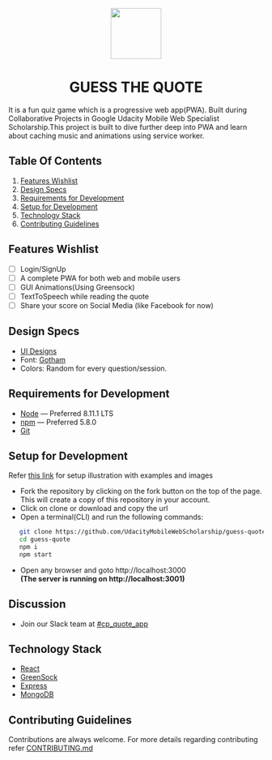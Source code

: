 <p align="center"> <img height="100" src="https://raw.githubusercontent.com/twishasaraiya/GuessTheQuote/master/design-assets/icon.png"></p>
<h1 align="center">GUESS THE QUOTE</h1>

It is a fun quiz game which is a  progressive web app(PWA). Built during Collaborative Projects in Google Udacity Mobile Web Specialist Scholarship.This project is built to dive further deep into PWA and learn about caching music and animations using service worker.

## Table Of Contents

  1. [Features Wishlist](#features-wishlist)
  2. [Design Specs](#design-specs)
  3. [Requirements for Development](#requirements-for-development)
  4. [Setup for Development](#setup-for-development)
  5. [Technology Stack](#technology-stack)
  6. [Contributing Guidelines](#contributing-guidelines)

## Features Wishlist

- [ ] Login/SignUp
- [ ] A complete PWA for both web and mobile users
- [ ] GUI Animations(Using Greensock)
- [ ] TextToSpeech while reading the quote
- [ ] Share your score on Social Media (like Facebook for now)

## Design Specs

  * [UI Designs](https://github.com/VarunDevPro/gtq-designs)
  * Font: [Gotham](https://www.wfonts.com/font/gotham)
  * Colors: Random for every question/session.

## Requirements for Development

 - [Node](https://nodejs.org/en/) — Preferred 8.11.1 LTS
 - [npm](https://www.npmjs.com/get-npm) — Preferred 5.8.0
 - [Git](https://git-scm.com/)

## Setup for Development

 Refer [this link](https://codeburst.io/a-step-by-step-guide-to-making-your-first-github-contribution-5302260a2940) for setup illustration with examples and images
 - Fork the repository by clicking on the fork button on the top of the page. This will create a copy of this repository in your account.
 - Click on clone or download and copy the url
 - Open a terminal(CLI) and run the following commands:
 
 ```bash
    git clone https://github.com/UdacityMobileWebScholarship/guess-quote.git
    cd guess-quote
    npm i
    npm start
 ```
  - Open any browser and goto http://localhost:3000  
    **(The server is running on http://localhost:3001)**

## Discussion

 - Join our Slack team at [#cp_quote_app](https://mobilewebindiascholar.slack.com/messages/CA7486673/)

## Technology Stack

- [React](https://reactjs.org/)
- [GreenSock](https://greensock.com/)
- [Express](https://expressjs.com/)
- [MongoDB](https://www.mongodb.com/)

## Contributing Guidelines

Contributions are always welcome.
For more details regarding contributing refer [CONTRIBUTING.md](https://github.com/twishasaraiya/GuessTheQuote/blob/master/CONTRIBUTING.md)
